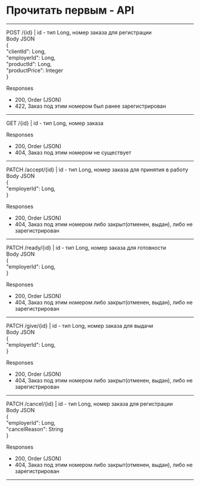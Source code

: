 # Прочитать первым - API  

---
POST /{id} | id - тип Long, номер заказа для регистрации  
Body JSON  
{  
"clientId": Long,  
"employerId": Long,  
"productId": Long,  
"productPrice": Integer  
}  

Responses    
* 200, Order (JSON)
* 422, Заказ под этим номером был ранее зарегистрирован
---
GET /{id} | id - тип Long, номер заказа

Responses
* 200, Order (JSON)
* 404, Заказ под этим номером не существует
---
PATCH /accept/{id} | id - тип Long, номер заказа для принятия в работу 
Body JSON  
{   
"employerId": Long,  
}

Responses
* 200, Order (JSON)
* 404, Заказ под этим номером либо закрыт(отменен, выдан), либо не зарегистрирован
---
PATCH /ready/{id} | id - тип Long, номер заказа для готовности  
Body JSON  
{   
"employerId": Long,  
}

Responses
* 200, Order (JSON)
* 404, Заказ под этим номером либо закрыт(отменен, выдан), либо не зарегистрирован
---
PATCH /give/{id} | id - тип Long, номер заказа для выдачи  
Body JSON  
{   
"employerId": Long,  
}

Responses
* 200, Order (JSON)
* 404, Заказ под этим номером либо закрыт(отменен, выдан), либо не зарегистрирован
---
PATCH /cancel/{id} | id - тип Long, номер заказа для регистрации  
Body JSON  
{   
"employerId": Long,  
"cancelReason": String  
}

Responses
* 200, Order (JSON)
* 404, Заказ под этим номером либо закрыт(отменен, выдан), либо не зарегистрирован
---

